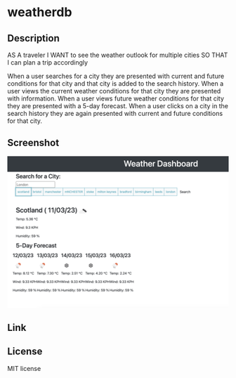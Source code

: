 # weatherdb

## Description

AS A traveler
I WANT to see the weather outlook for multiple cities
SO THAT I can plan a trip accordingly

When a user searches for a city they are presented with current and future conditions for that city and that city is added to the search history. When a user views the current weather conditions for that city they are presented with information. When a user views future weather conditions for that city they are presented with a 5-day forecast. When a user clicks on a city in the search history they are again presented with current and future conditions for that city.

## Screenshot
<img src="assets/images/Screenshot 2023-03-11 at 12.36.46.png" alt="showcase weather">

## Link


## License
MIT license
